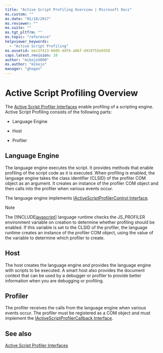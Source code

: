 ```yaml
---
title: "Active Script Profiling Overview | Microsoft Docs"
ms.custom: ""
ms.date: "01/18/2017"
ms.reviewer: ""
ms.suite: ""
ms.tgt_pltfrm: ""
ms.topic: "reference"
helpviewer_keywords: 
  - "Active Script Profiling"
ms.assetid: eec2f413-6605-4df4-a86f-4919755e9358
caps.latest.revision: 10
author: "mikejo5000"
ms.author: "mikejo"
manager: "ghogen"
---
```

# Active Script Profiling Overview
The [Active Script Profiler Interfaces](../winscript/reference/active-script-profiler-interfaces.md) enable profiling of a scripting engine. Active Script Profiling consists of the following parts:  
  
- Language Engine  
  
- Host  
  
- Profiler  
  
## Language Engine  
 The language engine executes the script. It provides methods that enable profiling of the script code as it is executed. When profiling is enabled, the language engine takes the class identifier (CLSID) of the profiler COM object as an argument. It creates an instance of the profiler COM object and then calls into the profiler when various events occur.  
  
 The language engine implements [IActiveScriptProfilerControl Interface](../winscript/reference/iactivescriptprofilercontrol-interface.md).  
  
> [!NOTE]
> The [!INCLUDE[javascript](../javascript/includes/javascript-md.md)] language runtime checks the JS_PROFILER environment variable on creation to determine whether profiling should be enabled. If this variable is set to the CLSID of the profiler, the language runtime creates an instance of the profiler COM object, using the value of the variable to determine which profiler to create.  
  
## Host  
 The host creates the language engine and provides the language engine with scripts to be executed. A smart host also provides the document context that can be used by a debugger or profiler to provide better information when you are debugging or profiling.  
  
## Profiler  
 The profiler receives the calls from the language engine when various events occur. The profiler must be registered as a COM object and must implement the [IActiveScriptProfilerCallback Interface](../winscript/reference/iactivescriptprofilercallback-interface.md).  
  
## See also  
 [Active Script Profiler Interfaces](../winscript/reference/active-script-profiler-interfaces.md)
